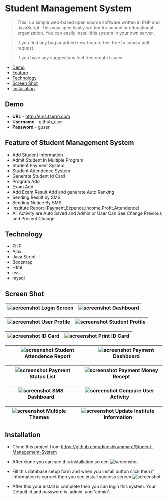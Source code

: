 # Student Management System

> This is a simple web-based open source software written in PHP and JavaScript. This was specifically written for school or educational organization. You can easily install this system in your own server.

> If you find any bug or added new feature feel free to send a pull request.

> If you have any suggestions feel free create issues.

- [Demo](#demo)
- [Feature](#feature-of-student-management-system)
- [Technology](#technology)
- [Screen Shot](#screen-shot)
- [Installation](#installation)

Demo
-----------------------------
- **URL** - http://ems.tserm.com
- **Username** -  github_user
- **Password** - guser

Feature of Student Management System
-----------------------------
- Add Student Information
- Admit Student In Multiple Program
- Student Payment System
- Student Attendence System
- Generate Student Id Card
- Program Add
- Exam Add
- Add Exam Result Add and generate Auto Ranking
- Sending Result by SMS
- Sending Notice By SMS
- Institute Report (Payment,Expence,Income,Profit,Attendence)
- All Activity are Auto Saved and Admin or User Can See Change Previous and Present Change

Technology
-----------------------
- PHP
- Ajax
- Java Script
- Bootstrap
- Html
- css
- mysql

Screen Shot
-----------------------
![screenshot](https://raw.githubusercontent.com/dineshkummarc/Student-Management-System/master/screen_shot/login_screen.png) Login Screen | ![screenshot](https://raw.githubusercontent.com/dineshkummarc/Student-Management-System/master/screen_shot/dashboard.PNG) Dashboard |
|-|-|

![screenshot](https://raw.githubusercontent.com/dineshkummarc/Student-Management-System/master/screen_shot/user_profile.PNG) User Profile | ![screenshot](https://raw.githubusercontent.com/dineshkummarc/Student-Management-System/master/screen_shot/student_profile.PNG) Student Profile |
|-|-|

![screenshot](https://raw.githubusercontent.com/dineshkummarc/Student-Management-System/master/screen_shot/id_card.PNG) ID Card | ![screenshot](https://raw.githubusercontent.com/dineshkummarc/Student-Management-System/master/screen_shot/print_id_card.PNG) Print ID Card | 
|-|-|

![screenshot](https://raw.githubusercontent.com/dineshkummarc/Student-Management-System/master/screen_shot/monthly_attendence_report.PNG) Student Attendence Report | ![screenshot](https://raw.githubusercontent.com/dineshkummarc/Student-Management-System/master/screen_shot/payment_dashboard.PNG) Payment Dashboard |
|-|-|

![screenshot](https://raw.githubusercontent.com/dineshkummarc/Student-Management-System/master/screen_shot/payment_status_list.PNG) Payment Status List | ![screenshot](https://raw.githubusercontent.com/dineshkummarc/Student-Management-System/master/screen_shot/payment_money_recept.PNG) Payment Money Recept |
|-|-|

![screenshot](https://raw.githubusercontent.com/dineshkummarc/Student-Management-System/master/screen_shot/sms_dashboard.PNG) SMS Dashboard | ![screenshot](https://raw.githubusercontent.com/dineshkummarc/Student-Management-System/master/screen_shot/compare_user_activity_data.PNG) Compare User Activity |
|-|-|

![screenshot](https://raw.githubusercontent.com/dineshkummarc/Student-Management-System/master/screen_shot/theme_change.PNG) Multiple Themes | ![screenshot](https://raw.githubusercontent.com/dineshkummarc/Student-Management-System/master/screen_shot/update_setting.png) Update Institute Information |
|-|-|

Installation
-----------------------
- Clone this project from https://github.com/dineshkummarc/Student-Management-System
- After clone you can see this installation screen
![screenshot](https://raw.githubusercontent.com/dineshkummarc/Student-Management-System/master/screen_shot/install_screen.png)

- Fill this database setup form and when you install button click then if information is correct then you see install success screen
![screenshot](https://raw.githubusercontent.com/dineshkummarc/Student-Management-System/master/screen_shot/install_success.png)

- After this your install is complete then you can login this system. Your Default id and password is 'admin' and 'admin'.




